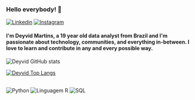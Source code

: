 ### Hello everybody! 👋

[![Linkedin](https://img.shields.io/badge/LinkedIn-0077B5?style=for-the-badge&logo=linkedin&logoColor=white
)](https://www.linkedin.com/in/deyvid-martins/)
[![Instagram](https://img.shields.io/badge/Instagram-E4405F?style=for-the-badge&logo=instagram&logoColor=white)
](https://www.instagram.com/deyvidmaartins/)

#### I'm Deyvid Martins, a 19 year old data analyst from Brazil and I'm passionate about technology, communities, and everything in-between. I love to learn and contribute in any and every possible way.

![Deyvid GitHub stats](https://github-readme-stats.vercel.app/api?username=deyvidmaartins&show_icons=true&theme=radical)

[![Deyvid Top Langs](https://github-readme-stats.vercel.app/api/top-langs/?username=deyvidmaartins&layout=compact)](https://github.com/anuraghazra/github-readme-stats)

<div style="display: inline_block"><br>
   <img aling="center" alt="Python" src="https://img.shields.io/badge/Python-3776AB?style=for-the-badge&logo=python&logoColor=white">
   <img aling="center" alt="Linguagem R" src="https://img.shields.io/badge/R-276DC3?style=for-the-badge&logo=r&logoColor=white">
   <img aling="center" alt="SQL" src="https://img.shields.io/badge/MySQL-00000F?style=for-the-badge&logo=mysql&logoColor=white">
</div>
